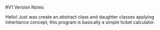 #V1 Version Notes

Hello!
Just was create an abstract class and daughter classes applying inheritance concept, this program is basically a simple ticket calculator.